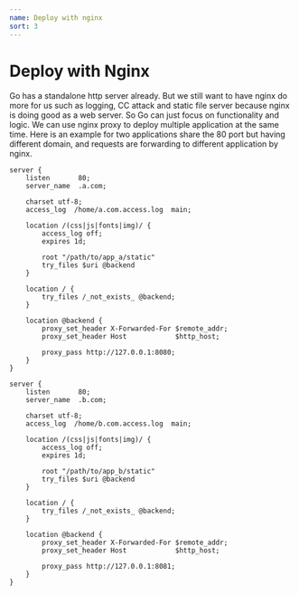 ```yaml
---
name: Deploy with nginx
sort: 3
---
```


# Deploy with Nginx

Go has a standalone http server already. But we still want to have nginx do more for us such as logging, CC attack and static file server because nginx is doing good as a web server. 
So Go can just focus on functionality and logic. We can use nginx proxy to deploy multiple application at the same time. Here is an example for two applications share the 80 port but having different domain, and requests are forwarding to different application by nginx.

```
server {
    listen       80;
    server_name  .a.com;

    charset utf-8;
    access_log  /home/a.com.access.log  main;

    location /(css|js|fonts|img)/ {
        access_log off;
        expires 1d;

        root "/path/to/app_a/static"
        try_files $uri @backend
    }

    location / {
        try_files /_not_exists_ @backend;
    }

    location @backend {
        proxy_set_header X-Forwarded-For $remote_addr;
        proxy_set_header Host            $http_host;

        proxy_pass http://127.0.0.1:8080;
    }
}

server {
    listen       80;
    server_name  .b.com;

    charset utf-8;
    access_log  /home/b.com.access.log  main;

    location /(css|js|fonts|img)/ {
        access_log off;
        expires 1d;

        root "/path/to/app_b/static"
        try_files $uri @backend
    }

    location / {
        try_files /_not_exists_ @backend;
    }

    location @backend {
        proxy_set_header X-Forwarded-For $remote_addr;
        proxy_set_header Host            $http_host;

        proxy_pass http://127.0.0.1:8081;
    }
}
```
